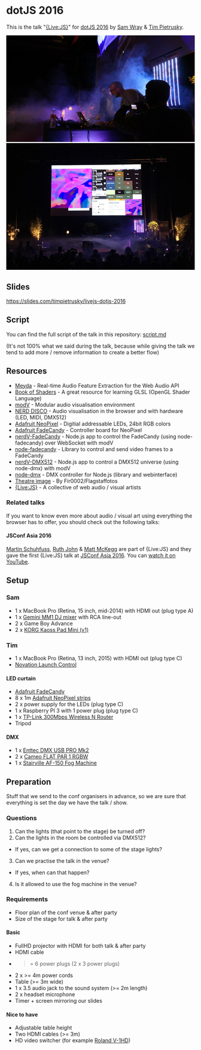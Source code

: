# dotJS 2016

This is the talk "[{Live:JS}](https://twitter.com/livejs_network)" for [dotJS 2016](https://twitter.com/dotJS) by [Sam Wray](https://twitter.com/_2xaa) & [Tim Pietrusky](https://twitter.com/TimPietrusky).

![dotJS talk](images/dotjs2016_performance_1.jpg)
![dotJS talk](images/dotjs2016_performance_2.jpg)




## Slides

https://slides.com/timpietrusky/livejs-dotjs-2016


## Script

You can find the full script of the talk in this repository: [script.md](script.md)

(It's not 100% what we said during the talk, because while giving the talk we tend to add more / remove information to create a better flow)


## Resources

* [Meyda](https://github.com/hughrawlinson/meyda) - Real-time Audio Feature Extraction for the Web Audio API
* [Book of Shaders](http://thebookofshaders.com/) - A great resource for learning GLSL (OpenGL Shader Language)
* [modV](https://github.com/2xAA/modV) - Modular audio visualisation environment
* [NERD DISCO](https://twitter.com/NERDDISCO) - Audio visualisation in the browser and with hardware (LED, MIDI, DMX512)
* [Adafruit NeoPixel](https://www.adafruit.com/category/168) - Digitial addressable LEDs, 24bit RGB colors
* [Adafruit FadeCandy](https://www.adafruit.com/product/1689) - Controller board for NeoPixel
* [nerdV-FadeCandy](https://github.com/NERDDISCO/nerdV-FadeCandy) - Node.js app to control the FadeCandy (using node-fadecandy) over WebSocket with modV
* [node-fadecandy](https://github.com/livejs/node-fadecandy) - Library to control and send video frames to a FadeCandy
* [nerdV-DMX512](https://github.com/NERDDISCO/nerdV-DMX512) - Node.js app to control a DMX512 universe (using node-dmx) with modV
* [node-dmx](https://github.com/wiedi/node-dmx) - DMX controller for Node.js (library and webinterface)
* [Theatre image](https://en.wikipedia.org/wiki/File:Classical_spectacular10.jpg) - By Fir0002/Flagstaffotos
* [{Live:JS}](http://livejs.network) - A collective of web audio / visual artists


### Related talks

If you want to know even more about audio / visual art using everything the browser has to offer, you should check out the following talks:

#### JSConf Asia 2016

[Martin Schuhfuss](https://twitter.com/), [Ruth John](https://twitter.com/) & [Matt McKegg](https://twitter.com/) are part of {Live:JS} and they gave the first {Live:JS} talk at [JSConf Asia 2016](https://2016.jsconf.asia). You can [watch it on YouTube](https://www.youtube.com/watch?v=Ody93kpAjAY).


## Setup

### Sam

* 1 x MacBook Pro (Retina, 15 inch, mid-2014) with HDMI out (plug type A)
* 1 x [Gemini MM1 DJ mixer](http://geminisound.com/product/mm1) with RCA line-out
* 2 x Game Boy Advance
* 2 x [KORG Kaoss Pad Mini (v1)](http://www.gear4music.com/Keyboards-and-Pianos/Korg-Kaoss-Pad-Mini-KP-Effects-Control/21G)

### Tim

* 1 x MacBook Pro (Retina, 13 inch, 2015) with HDMI out (plug type C)
* [Novation Launch Control](https://global.novationmusic.com/launch/launch-control)

#### LED curtain

* [Adafruit FadeCandy](https://www.adafruit.com/product/1689)
* 8 x 1m [Adafruit NeoPixel strips](https://www.adafruit.com/products/1138)
* 2 x power supply for the LEDs (plug type C)
* 1 x Raspberry PI 3 with 1 power plug (plug type C)
* 1 x [TP-Link 300Mbps Wireless N Router](http://www.tp-link.com/en/products/details/cat-9_TL-WR841ND.html)
* Tripod

#### DMX

* 1 x [Enttec DMX USB PRO Mk2](https://www.enttec.com/?main_menu=Products&pn=70314)
* 2 x [Cameo FLAT PAR 1 RGBW](http://www.cameolight.com/en/products/led-flat-par-cans/flat-pro-1-rgbw-ir-7-x-4-w-high-power-flat-rgbw-led-par-light-in-black-housing-with-ir-remote-control-option/)
* 1 x [Stairville AF-150 Fog Machine](https://www.thomann.de/gb/stairville_af_150_dmx_fog_machine.htm)





## Preparation

Stuff that we send to the conf organisers in advance, so we are sure that everything is set the day we have the talk / show.

### Questions

1. Can the lights (that point to the stage) be turned off?
2. Can the lights in the room be controlled via DMX512?
  * If yes, can we get a connection to some of the stage lights?
3. Can we practise the talk in the venue?
  * If yes, when can that happen?
4. Is it allowed to use the fog machine in the venue?

### Requirements

* Floor plan of the conf venue & after party
* Size of the stage for talk & after party

#### Basic

* FullHD projector with HDMI for both talk & after party
* HDMI cable
* >= 6 power plugs (2 x 3 power plugs)
* 2 x >= 4m power cords
* Table (>= 3m wide)
* 1 x 3.5 audio jack to the sound system (>= 2m length)
* 2 x headset microphone
* Timer + screen mirroring our slides

#### Nice to have

* Adjustable table height
* Two HDMI cables (>= 3m)
* HD video switcher (for example [Roland V-1HD](http://proav.roland.com/promos/v-1hd))
